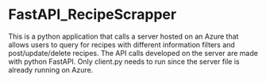 # FastAPI_RecipeScrapper
This is a python application that calls a server hosted on an Azure that allows users to query for recipes with different information filters and post/update/delete recipes. The API calls developed on the server are made with python FastAPI. Only client.py needs to run since the server file is already running on Azure.
